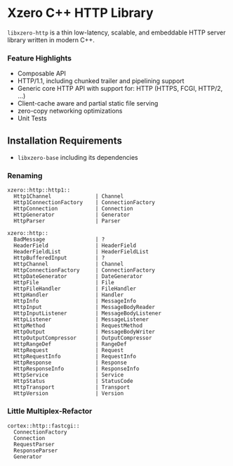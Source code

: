 # Xzero C++ HTTP Library

`libxzero-http` is a thin low-latency, scalable, and embeddable HTTP server library
written in modern C++.

### Feature Highlights

- Composable API
- HTTP/1.1, including chunked trailer and pipelining support
- Generic core HTTP API with support for: HTTP (HTTPS, FCGI, HTTP/2, ...)
- Client-cache aware and partial static file serving
- zero-copy networking optimizations
- Unit Tests

## Installation Requirements

- `libxzero-base` including its dependencies

### Renaming

```
xzero::http::http1::
  Http1Channel              | Channel
  Http1ConnectionFactory    | ConnectionFactory
  HttpConnection            | Connection
  HttpGenerator             | Generator
  HttpParser                | Parser

xzero::http::
  BadMessage                | ?
  HeaderField               | HeaderField
  HeaderFieldList           | HeaderFieldList
  HttpBufferedInput         | ?
  HttpChannel               | Channel
  HttpConnectionFactory     | ConnectionFactory
  HttpDateGenerator         | DateGenerator
  HttpFile                  | File
  HttpFileHandler           | FileHandler
  HttpHandler               | Handler
  HttpInfo                  | MessageInfo
  HttpInput                 | MessageBodyReader
  HttpInputListener         | MessageBodyListener
  HttpListener              | MessageListener
  HttpMethod                | RequestMethod
  HttpOutput                | MessageBodyWriter
  HttpOutputCompressor      | OutputCompressor
  HttpRangeDef              | RangeDef
  HttpRequest               | Request
  HttpRequestInfo           | RequestInfo
  HttpResponse              | Response
  HttpResponseInfo          | ResponseInfo
  HttpService               | Service
  HttpStatus                | StatusCode
  HttpTransport             | Transport
  HttpVersion               | Version

```

### Little Multiplex-Refactor

```
cortex::http::fastcgi::
  ConnectionFactory
  Connection
  RequestParser
  ResponseParser
  Generator
```

